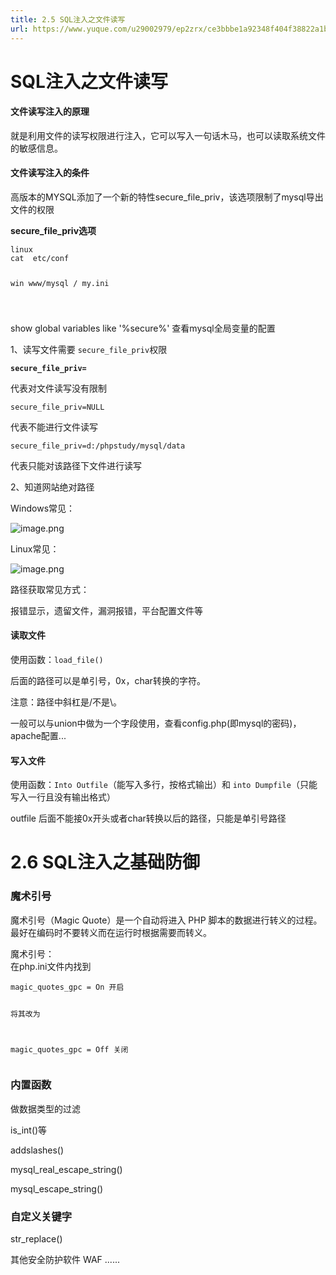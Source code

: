 ```yaml
---
title: 2.5 SQL注入之文件读写
url: https://www.yuque.com/u29002979/ep2zrx/ce3bbbe1a92348f404f38822a1b7199c
---
```


<h1>SQL注入之文件读写</h1>
<h4>文件读写注入的原理</h4>
<p>就是利用文件的读写权限进行注入，它可以写入一句话木马，也可以读取系统文件的敏感信息。</p>
<h4>文件读写注入的条件</h4>
<p>高版本的MYSQL添加了一个新的特性secure_file_priv，该选项限制了mysql导出文件的权限</p>
<p><strong>secure_file_priv选项</strong></p>
<pre><code>linux
cat  etc/conf

win
www/mysql / my.ini

</code></pre>

<p>show global variables like '%secure%'  查看mysql全局变量的配置</p>
<p>1、读写文件需要 <code>secure_file_priv</code>权限</p>
<p><strong><code>secure_file_priv=</code></strong></p>
<p>代表对文件读写没有限制</p>
<p><code>secure_file_priv=NULL</code></p>
<p>代表不能进行文件读写</p>
<p><code>secure_file_priv=d:/phpstudy/mysql/data</code></p>
<p>代表只能对该路径下文件进行读写</p>
<p>2、知道网站绝对路径</p>
<p>Windows常见：</p>
<p><img src="https://fynotefile.oss-cn-zhangjiakou.aliyuncs.com/fynote/4348/1645161070000/52b8185c15804b098e5832e56952f9d5.png" alt="image.png" class="align-none" /></p>
<p>Linux常见：</p>
<p><img src="https://fynotefile.oss-cn-zhangjiakou.aliyuncs.com/fynote/4348/1645161070000/c22c368cda784e5ebb911ff0bbd0fa99.png" alt="image.png" class="align-none" /></p>
<p>路径获取常见方式：</p>
<p>报错显示，遗留文件，漏洞报错，平台配置文件等</p>
<h4>读取文件</h4>
<p>使用函数：<code>load_file()</code></p>
<p>后面的路径可以是单引号，0x，char转换的字符。</p>
<p>注意：路径中斜杠是/不是\。</p>
<p>一般可以与union中做为一个字段使用，查看config.php(即mysql的密码)，apache配置...</p>
<h4>写入文件</h4>
<p>使用函数：<code>Into Outfile</code>（能写入多行，按格式输出）和 <code>into Dumpfile</code>（只能写入一行且没有输出格式）</p>
<p>outfile 后面不能接0x开头或者char转换以后的路径，只能是单引号路径</p>
<h1>2.6 SQL注入之基础防御</h1>
<h3>魔术引号</h3>
<p>魔术引号（Magic Quote）是一个自动将进入 PHP 脚本的数据进行转义的过程。<br />
最好在编码时不要转义而在运行时根据需要而转义。</p>
<p>魔术引号：<br />
在php.ini文件内找到</p>
<pre><code>magic_quotes_gpc = On 开启

将其改为

magic\_quotes\_gpc = Off 关闭 </code></pre>

<h3>内置函数</h3>
<p>做数据类型的过滤</p>
<p>is_int()等</p>
<p>addslashes()</p>
<p>mysql_real_escape_string()</p>
<p>mysql_escape_string()</p>
<h3>自定义关键字</h3>
<p>str_replace()</p>
<p>其他安全防护软件 WAF ......</p>
